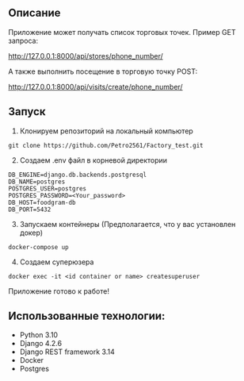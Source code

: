 ## Описание

Приложение может получать список торговых точек. Пример GET запроса:

http://127.0.0.1:8000/api/stores/phone_number/

А также выполнить посещение в торговую точку POST:

http://127.0.0.1:8000/api/visits/create/phone_number/

## Запуск

1. Клонируем репозиторий на локальный компьютер 

```
git clone https://github.com/Petro2561/Factory_test.git
```

2. Создаем .env файл в корневой директории

```
DB_ENGINE=django.db.backends.postgresql
DB_NAME=postgres
POSTGRES_USER=postgres
POSTGRES_PASSWORD=<Your_password>
DB_HOST=foodgram-db
DB_PORT=5432
```

3. Запускаем контейнеры (Предполагается, что у вас установлен докер)
```
docker-compose up
```
4. Создаем суперюзера
```
docker exec -it <id container or name> createsuperuser
```

Приложение готово к работе!

## Использованные технологии:
- Python 3.10
- Django 4.2.6
- Django REST framework 3.14
- Docker
- Postgres


